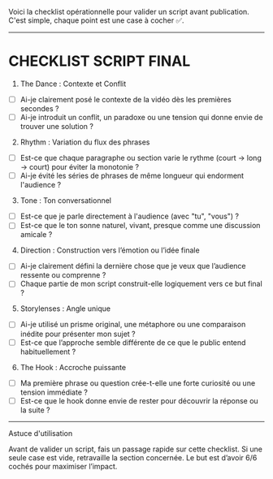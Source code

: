 Voici la checklist opérationnelle pour valider un script avant publication.
C'est simple, chaque point est une case à cocher ✅.

---

# CHECKLIST SCRIPT FINAL

1. The Dance : Contexte et Conflit

- [ ] Ai-je clairement posé le contexte de la vidéo dès les premières secondes ?
- [ ] Ai-je introduit un conflit, un paradoxe ou une tension qui donne envie de trouver une solution ?

2. Rhythm : Variation du flux des phrases

- [ ] Est-ce que chaque paragraphe ou section varie le rythme (court → long → court) pour éviter la monotonie ?
- [ ] Ai-je évité les séries de phrases de même longueur qui endorment l'audience ?

3. Tone : Ton conversationnel

- [ ] Est-ce que je parle directement à l'audience (avec "tu", "vous") ?
- [ ] Est-ce que le ton sonne naturel, vivant, presque comme une discussion amicale ?

4. Direction : Construction vers l’émotion ou l’idée finale

- [ ] Ai-je clairement défini la dernière chose que je veux que l’audience ressente ou comprenne ?
- [ ] Chaque partie de mon script construit-elle logiquement vers ce but final ?

5. Storylenses : Angle unique

- [ ] Ai-je utilisé un prisme original, une métaphore ou une comparaison inédite pour présenter mon sujet ?
- [ ] Est-ce que l’approche semble différente de ce que le public entend habituellement ?

6. The Hook : Accroche puissante

- [ ] Ma première phrase ou question crée-t-elle une forte curiosité ou une tension immédiate ?
- [ ] Est-ce que le hook donne envie de rester pour découvrir la réponse ou la suite ?

---

Astuce d'utilisation

Avant de valider un script, fais un passage rapide sur cette checklist.
Si une seule case est vide, retravaille la section concernée.
Le but est d’avoir 6/6 cochés pour maximiser l’impact.
